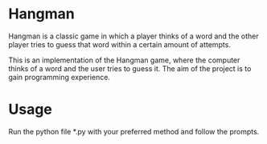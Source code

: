 # Hangman
Hangman is a classic game in which a player thinks of a word and the other player tries to guess that word within a certain amount of attempts.

This is an implementation of the Hangman game, where the computer thinks of a word and the user tries to guess it. The aim of the project is to gain programming experience.

# Usage
Run the python file *.py with your preferred method and follow the prompts.
